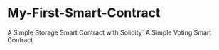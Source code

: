 # My-First-Smart-Contract
A Simple Storage Smart Contract with Solidity`
A Simple Voting Smart Contract
